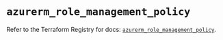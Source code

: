 # `azurerm_role_management_policy`

Refer to the Terraform Registry for docs: [`azurerm_role_management_policy`](https://registry.terraform.io/providers/hashicorp/azurerm/4.38.0/docs/resources/role_management_policy).
